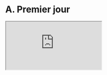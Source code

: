 # A. Premier jour

<iframe src="https://eyssette.github.io/marp-slides/slides/2022-2023/pp22-premier-jour.html"></iframe>
